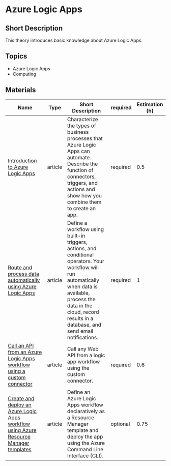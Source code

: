 # Azure Logic Apps

## Short Description

This theory introduces basic knowledge about Azure Logic Apps.

## Topics

* Azure Logic Apps
* Computing

## Materials

| Name                                                                                                                                                                                      | Type    | Short Description                                                                                                                                                                                                                      | required | Estimation (h) |
|-------------------------------------------------------------------------------------------------------------------------------------------------------------------------------------------|---------|----------------------------------------------------------------------------------------------------------------------------------------------------------------------------------------------------------------------------------------|----------|----------------|
| [Introduction to Azure Logic Apps](https://learn.microsoft.com/en-us/training/modules/intro-to-logic-apps/)                                                                               | article | Characterize the types of business processes that Azure Logic Apps can automate. Describe the function of connectors, triggers, and actions and show how you combine them to create an app.                                            | required | 0.5            |
| [Route and process data automatically using Azure Logic Apps](https://learn.microsoft.com/en-us/training/modules/route-and-process-data-logic-apps/)                                      | article | Define a workflow using built-in triggers, actions, and conditional operators. Your workflow will run automatically when data is available, process the data in the cloud, record results in a database, and send email notifications. | required | 1              |
| [Call an API from an Azure Logic Apps workflow using a custom connector](https://learn.microsoft.com/en-us/training/modules/logic-apps-and-custom-connectors/)                            | article | Call any Web API from a logic app workflow using the custom connector.                                                                                                                                                                 | required | 0.6            |
| [Create and deploy an Azure Logic Apps workflow using Azure Resource Manager templates](https://learn.microsoft.com/en-us/training/modules/create-deploy-logic-apps-using-arm-templates/) | article | Define an Azure Logic Apps workflow declaratively as a Resource Manager template and deploy the app using the Azure Command Line Interface (CLI).                                                                                      | optional | 0.75           |
